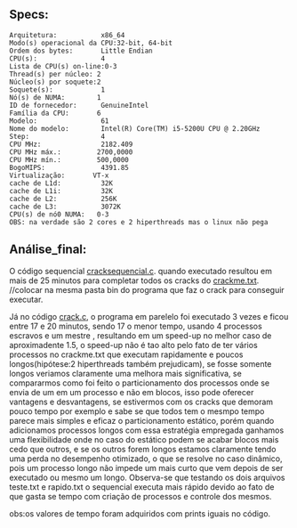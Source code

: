 ## Specs:

    Arquitetura:           x86_64
    Modo(s) operacional da CPU:32-bit, 64-bit
    Ordem dos bytes:       Little Endian
    CPU(s):                4
    Lista de CPU(s) on-line:0-3
    Thread(s) per núcleo: 2
    Núcleo(s) por soquete:2
    Soquete(s):            1
    Nó(s) de NUMA:        1
    ID de fornecedor:      GenuineIntel
    Família da CPU:       6
    Modelo:                61
    Nome do modelo:        Intel(R) Core(TM) i5-5200U CPU @ 2.20GHz
    Step:                  4
    CPU MHz:               2182.409
    CPU MHz máx.:         2700,0000
    CPU MHz mín.:         500,0000
    BogoMIPS:              4391.85
    Virtualização:       VT-x
    cache de L1d:          32K
    cache de L1i:          32K
    cache de L2:           256K
    cache de L3:           3072K
    CPU(s) de nó0 NUMA:   0-3
    OBS: na verdade são 2 cores e 2 hiperthreads mas o linux não pega



## Análise_final:

   O código sequencial [cracksequencial.c](cracksequencial.c). quando executado resultou em mais de 25 minutos para completar todos os cracks do [crackme.txt](crackme.txt).
//colocar na mesma pasta bin do programa que faz o crack para conseguir executar.

   Já no código [crack.c](crack.c), o programa em parelelo foi executado 3 vezes e ficou entre 17 e 20 minutos, sendo 17 o menor
tempo, usando 4 processos escravos e um mestre , resultando em um speed-up no melhor caso de aproximadente 1.5, o speed-up não é 
tao alto pelo fato de ter vários processos no crackme.txt que executam rapidamente e poucos longos(hipótese:2 hiperthreads 
também prejudicam), se fosse somente longos veriamos claramente uma melhora mais significativa, se compararmos como foi feito o 
particionamento dos processos onde se envia de um em um processo e não em blocos, isso pode oferecer vantagens e desvantagens, 
se estivermos com os cracks que demoram pouco tempo por exemplo e sabe se que todos tem o mesmpo tempo parece mais simples e 
eficaz o particionamento estático, porém quando adicionamos processos longos com essa estratégia empregada ganhamos uma 
flexibilidade onde no caso do estático podem se acabar blocos mais cedo que outros, e se os outros forem longos estamos 
claramente tendo uma perda no desempenho otimizado, o que se resolve no caso dinâmico, pois um processo longo não impede um mais 
curto que vem depois de ser executado ou mesmo um longo. 
   Observa-se que testando os dois arquivos teste.txt e rapido.txt o sequencial executa mais rápido devido ao fato de que gasta 
se tempo com criação de processos
e controle dos mesmos.


obs:os valores de tempo foram adquiridos com prints iguais no código.



